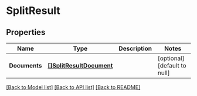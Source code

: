 # SplitResult

## Properties
Name | Type | Description | Notes
------------ | ------------- | ------------- | -------------
**Documents** | [**[]SplitResultDocument**](SplitResultDocument.md) |  | [optional] [default to null]

[[Back to Model list]](../README.md#documentation-for-models) [[Back to API list]](../README.md#documentation-for-api-endpoints) [[Back to README]](../README.md)



